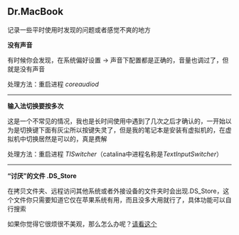 Dr.MacBook
---

记录一些平时使用时发现的问题或者感觉不爽的地方

**没有声音**

有时候你会发现，在系统偏好设置 -> 声音下配置都是正确的，音量也调过了，但就是没有声音

处理方法：重启进程 *coreaudiod*

---

**输入法切换要按多次**

这是一个不常见的情况，我也是长时间使用中遇到了几次之后才确认的，一开始以为是切换键下面有灰尘所以按键失灵了，但是我的笔记本是安装有虚拟机的，在虚拟机中切换居然是可以的，真是费解

处理方法：重启进程 *TISwitcher*（catalina中进程名称是*TextInputSwitcher*）

---

**“讨厌”的文件 .DS_Store**

在拷贝文件夹、远程访问其他系统或者外接设备的文件夹时会出现.DS_Store，这个文件你只需要知道它仅在苹果系统有用，而且没多大用就行了，具体功能可以自行搜索

如果你觉得它很烦很不美观，那么怎么办呢？[请看这个](https://github.com/scp404/Dr.MacBook/blob/master/rm.DS_Store.sh)
